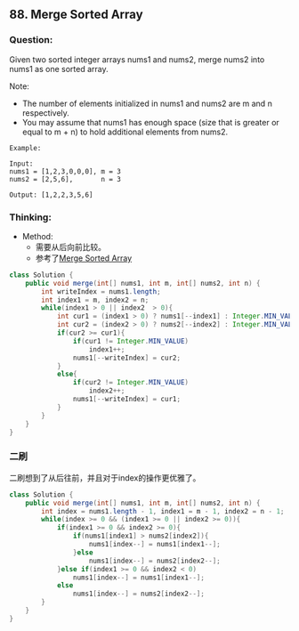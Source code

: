 ## 88. Merge Sorted Array
### Question:
Given two sorted integer arrays nums1 and nums2, merge nums2 into nums1 as one sorted array.

Note:
* The number of elements initialized in nums1 and nums2 are m and n respectively.
* You may assume that nums1 has enough space (size that is greater or equal to m + n) to hold additional elements from nums2.

```
Example:

Input:
nums1 = [1,2,3,0,0,0], m = 3
nums2 = [2,5,6],       n = 3

Output: [1,2,2,3,5,6]
```

### Thinking:
* Method:
	* 需要从后向前比较。
	* 参考了[Merge Sorted Array](https://github.com/ShawnNew/myLeetcodeAnswer/blob/master/docs/Merge_Sorted_Array.md)

```Java
class Solution {
    public void merge(int[] nums1, int m, int[] nums2, int n) {
        int writeIndex = nums1.length;
        int index1 = m, index2 = n;
        while(index1 > 0 || index2  > 0){
            int cur1 = (index1 > 0) ? nums1[--index1] : Integer.MIN_VALUE;
            int cur2 = (index2 > 0) ? nums2[--index2] : Integer.MIN_VALUE;
            if(cur2 >= cur1){
                if(cur1 != Integer.MIN_VALUE)
                    index1++;
                nums1[--writeIndex] = cur2;
            }
            else{
                if(cur2 != Integer.MIN_VALUE)
                    index2++;
                nums1[--writeIndex] = cur1;
            }
        }
    }
}
```

### 二刷
二刷想到了从后往前，并且对于index的操作更优雅了。
```Java
class Solution {
    public void merge(int[] nums1, int m, int[] nums2, int n) {
        int index = nums1.length - 1, index1 = m - 1, index2 = n - 1;
        while(index >= 0 && (index1 >= 0 || index2 >= 0)){
            if(index1 >= 0 && index2 >= 0){
                if(nums1[index1] > nums2[index2]){
                    nums1[index--] = nums1[index1--];
                }else
                    nums1[index--] = nums2[index2--];
            }else if(index1 >= 0 && index2 < 0)
                nums1[index--] = nums1[index1--];
            else
                nums1[index--] = nums2[index2--];
        }
    }
}
```
